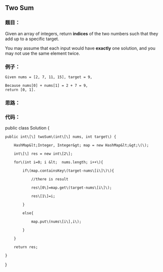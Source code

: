 ## Two Sum



### **题目：**

Given an array of integers, return **indices** of the two numbers such that they add up to a specific target.

You may assume that each input would have **exactly** one solution, and you may not use the same element twice.



### 例子：

```
Given nums = [2, 7, 11, 15], target = 9,

Because nums[0] + nums[1] = 2 + 7 = 9,
return [0, 1].

```



### 思路：



### 代码：



public class Solution {

    public int\[\] twoSum\(int\[\] nums, int target\) {

        HashMap&lt;Integer, Integer&gt; map = new HashMap&lt;&gt;\(\);

        int\[\] res = new int\[2\];

        for\(int i=0; i &lt;  nums.length; i++\){

            if\(map.containsKey\(target-nums\[i\]\)\){

                //there is result

                res\[0\]=map.get\(target-nums\[i\]\);

                res\[1\]=i;

            }

            else{

                map.put\(nums\[i\],i\);

            }

        }

        return res;

    }

}



